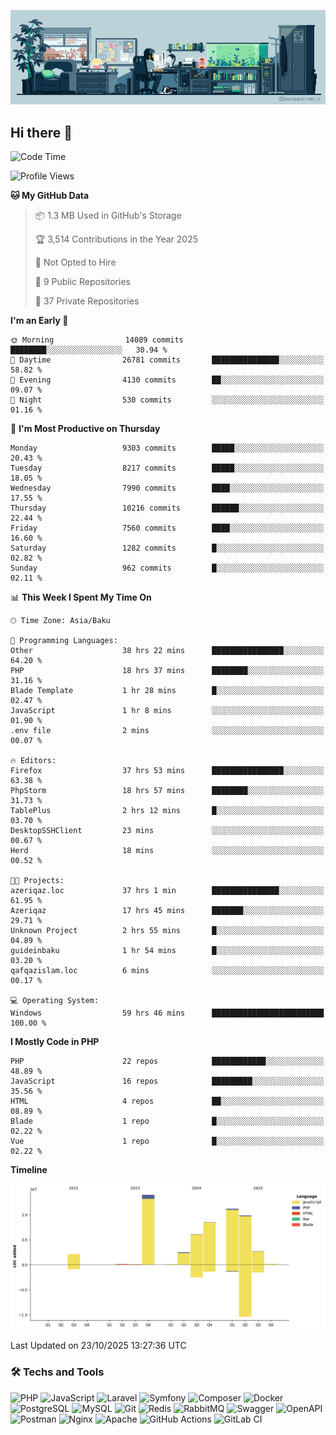 <!--WALLPAPER-->
<p align='center'>
  <img src='assets/wallpapers/7.gif' alt='Banner'>
</p>
<!--/WALLPAPER-->

## Hi there 👋

<!--START_SECTION:waka-->
![Code Time](http://img.shields.io/badge/Code%20Time-548%20hrs%2030%20mins-blue)

![Profile Views](http://img.shields.io/badge/Profile%20Views-0-blue)

**🐱 My GitHub Data** 

> 📦 1.3 MB Used in GitHub's Storage 
 > 
> 🏆 3,514 Contributions in the Year 2025
 > 
> 🚫 Not Opted to Hire
 > 
> 📜 9 Public Repositories 
 > 
> 🔑 37 Private Repositories 
 > 
**I'm an Early 🐤** 

```text
🌞 Morning                14089 commits       ████████░░░░░░░░░░░░░░░░░   30.94 % 
🌆 Daytime                26781 commits       ███████████████░░░░░░░░░░   58.82 % 
🌃 Evening                4130 commits        ██░░░░░░░░░░░░░░░░░░░░░░░   09.07 % 
🌙 Night                  530 commits         ░░░░░░░░░░░░░░░░░░░░░░░░░   01.16 % 
```
📅 **I'm Most Productive on Thursday** 

```text
Monday                   9303 commits        █████░░░░░░░░░░░░░░░░░░░░   20.43 % 
Tuesday                  8217 commits        █████░░░░░░░░░░░░░░░░░░░░   18.05 % 
Wednesday                7990 commits        ████░░░░░░░░░░░░░░░░░░░░░   17.55 % 
Thursday                 10216 commits       ██████░░░░░░░░░░░░░░░░░░░   22.44 % 
Friday                   7560 commits        ████░░░░░░░░░░░░░░░░░░░░░   16.60 % 
Saturday                 1282 commits        █░░░░░░░░░░░░░░░░░░░░░░░░   02.82 % 
Sunday                   962 commits         █░░░░░░░░░░░░░░░░░░░░░░░░   02.11 % 
```


📊 **This Week I Spent My Time On** 

```text
🕑︎ Time Zone: Asia/Baku

💬 Programming Languages: 
Other                    38 hrs 22 mins      ████████████████░░░░░░░░░   64.20 % 
PHP                      18 hrs 37 mins      ████████░░░░░░░░░░░░░░░░░   31.16 % 
Blade Template           1 hr 28 mins        █░░░░░░░░░░░░░░░░░░░░░░░░   02.47 % 
JavaScript               1 hr 8 mins         ░░░░░░░░░░░░░░░░░░░░░░░░░   01.90 % 
.env file                2 mins              ░░░░░░░░░░░░░░░░░░░░░░░░░   00.07 % 

🔥 Editors: 
Firefox                  37 hrs 53 mins      ████████████████░░░░░░░░░   63.38 % 
PhpStorm                 18 hrs 57 mins      ████████░░░░░░░░░░░░░░░░░   31.73 % 
TablePlus                2 hrs 12 mins       █░░░░░░░░░░░░░░░░░░░░░░░░   03.70 % 
DesktopSSHClient         23 mins             ░░░░░░░░░░░░░░░░░░░░░░░░░   00.67 % 
Herd                     18 mins             ░░░░░░░░░░░░░░░░░░░░░░░░░   00.52 % 

🐱‍💻 Projects: 
azeriqaz.loc             37 hrs 1 min        ███████████████░░░░░░░░░░   61.95 % 
Azeriqaz                 17 hrs 45 mins      ███████░░░░░░░░░░░░░░░░░░   29.71 % 
Unknown Project          2 hrs 55 mins       █░░░░░░░░░░░░░░░░░░░░░░░░   04.89 % 
guideinbaku              1 hr 54 mins        █░░░░░░░░░░░░░░░░░░░░░░░░   03.20 % 
qafqazislam.loc          6 mins              ░░░░░░░░░░░░░░░░░░░░░░░░░   00.17 % 

💻 Operating System: 
Windows                  59 hrs 46 mins      █████████████████████████   100.00 % 
```

**I Mostly Code in PHP** 

```text
PHP                      22 repos            ████████████░░░░░░░░░░░░░   48.89 % 
JavaScript               16 repos            █████████░░░░░░░░░░░░░░░░   35.56 % 
HTML                     4 repos             ██░░░░░░░░░░░░░░░░░░░░░░░   08.89 % 
Blade                    1 repo              █░░░░░░░░░░░░░░░░░░░░░░░░   02.22 % 
Vue                      1 repo              █░░░░░░░░░░░░░░░░░░░░░░░░   02.22 % 
```



**Timeline**

![Lines of Code chart](https://raw.githubusercontent.com/feridnesibzade/feridnesibzade/main/assets/bar_graph.png)


 Last Updated on 23/10/2025 13:27:36 UTC
<!--END_SECTION:waka-->

### 🛠️ Techs and Tools

![PHP](https://img.shields.io/badge/PHP-777BB4?style=for-the-badge&logo=php&logoColor=white)
![JavaScript](https://img.shields.io/badge/JavaScript-F7DF1E?style=for-the-badge&logo=javascript&logoColor=000)
![Laravel](https://img.shields.io/badge/Laravel-F55247?style=for-the-badge&logo=laravel&logoColor=white)
![Symfony](https://img.shields.io/badge/Symfony-000000?style=for-the-badge&logo=symfony&logoColor=white)
![Composer](https://img.shields.io/badge/Composer-885630?style=for-the-badge&logo=composer&logoColor=white)
![Docker](https://img.shields.io/badge/Docker-2496ED?style=for-the-badge&logo=docker&logoColor=white)
![PostgreSQL](https://img.shields.io/badge/PostgreSQL-4169E1?style=for-the-badge&logo=postgresql&logoColor=white)
![MySQL](https://img.shields.io/badge/MySQL-4479A1?style=for-the-badge&logo=mysql&logoColor=white)
![Git](https://img.shields.io/badge/Git-F05032?style=for-the-badge&logo=git&logoColor=white)
![Redis](https://img.shields.io/badge/Redis-DC382D?style=for-the-badge&logo=redis&logoColor=white)
![RabbitMQ](https://img.shields.io/badge/RabbitMQ-FF6600?style=for-the-badge&logo=rabbitmq&logoColor=white)
![Swagger](https://img.shields.io/badge/Swagger-85EA2D?style=for-the-badge&logo=swagger&logoColor=black)
![OpenAPI](https://img.shields.io/badge/OpenAPI-6BA539?style=for-the-badge&logo=openapiinitiative&logoColor=white)
![Postman](https://img.shields.io/badge/Postman-FF6C37?style=for-the-badge&logo=postman&logoColor=white)
![Nginx](https://img.shields.io/badge/Nginx-009639?style=for-the-badge&logo=nginx&logoColor=white)
![Apache](https://img.shields.io/badge/Apache-D22128?style=for-the-badge&logo=apache&logoColor=white)
![GitHub Actions](https://img.shields.io/badge/GitHub%20Actions-2088FF?style=for-the-badge&logo=githubactions&logoColor=white)
![GitLab CI](https://img.shields.io/badge/GitLab%20CI-FC6D26?style=for-the-badge&logo=gitlab&logoColor=white)

